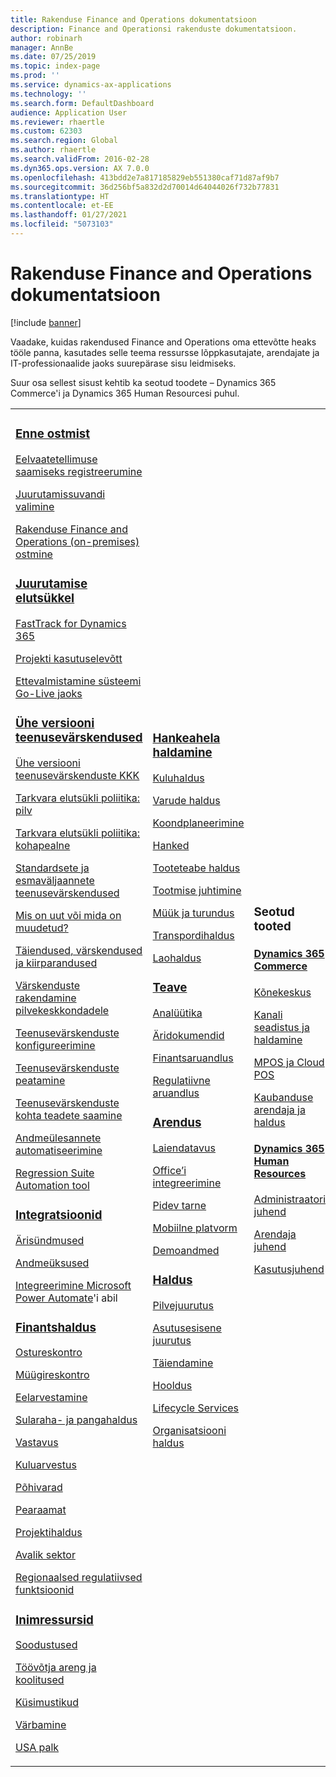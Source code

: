 ```yaml
---
title: Rakenduse Finance and Operations dokumentatsioon
description: Finance and Operationsi rakenduste dokumentatsioon.
author: robinarh
manager: AnnBe
ms.date: 07/25/2019
ms.topic: index-page
ms.prod: ''
ms.service: dynamics-ax-applications
ms.technology: ''
ms.search.form: DefaultDashboard
audience: Application User
ms.reviewer: rhaertle
ms.custom: 62303
ms.search.region: Global
ms.author: rhaertle
ms.search.validFrom: 2016-02-28
ms.dyn365.ops.version: AX 7.0.0
ms.openlocfilehash: 413bdd2e7a817185829eb551380caf71d87af9b7
ms.sourcegitcommit: 36d256bf5a832d2d70014d64044026f732b77831
ms.translationtype: HT
ms.contentlocale: et-EE
ms.lasthandoff: 01/27/2021
ms.locfileid: "5073103"
---
```

# <a name="finance-and-operations-application-documentation"></a>Rakenduse Finance and Operations dokumentatsioon

[!include [banner](includes/banner.md)]

Vaadake, kuidas rakendused Finance and Operations oma ettevõtte heaks tööle panna, kasutades selle teema ressursse lõppkasutajate, arendajate ja IT-professionaalide jaoks suurepärase sisu leidmiseks. 

Suur osa sellest sisust kehtib ka seotud toodete – Dynamics 365 Commerce'i ja Dynamics 365 Human Resourcesi puhul. 

<table>
<colgroup>
<col width="33%" />
<col width="33%" />
<col width="33%" />
</colgroup>
<tbody>
<tr class="odd">
<td>
<h3><a href="get-started/before-you-buy.md">Enne ostmist</a></h3>
<p><a href="../dev-itpro/dev-tools/sign-up-preview-subscription.md">Eelvaatetellimuse saamiseks registreerumine</a></p>
 <p><a href="../dev-itpro/deployment/choose-deployment-type.md">Juurutamissuvandi valimine</a></p>
 <p><a href="get-started/purchase-on-premises.md">Rakenduse Finance and Operations (on-premises) ostmine</a></p>

<h3><a href="imp-lifecycle/implementation-lifecycle.md">Juurutamise elutsükkel</a></h3>
<p><a href="get-started/fasttrack-dynamics-365-overview.md">FastTrack for Dynamics 365</a></p>
<p><a href="imp-lifecycle/onboard.md">Projekti kasutuselevõtt</a></p>
<p><a href="imp-lifecycle/prepare-go-live.md">Ettevalmistamine süsteemi Go-Live jaoks</a></p>

<h3><a href="../dev-itpro/lifecycle-services/oneversion-overview.md">Ühe versiooni teenusevärskendused</a></h3>
<p><a href="get-started/one-version.md">Ühe versiooni teenusevärskenduste KKK</a></p>
<p><a href="../dev-itpro/migration-upgrade/versions-update-policy.md">Tarkvara elutsükli poliitika: pilv</a></p>
<p><a href="../dev-itpro/migration-upgrade/on-prem-version-update-policy.md">Tarkvara elutsükli poliitika: kohapealne</a></p>
<p><a href="get-started/public-preview-releases.md">Standardsete ja esmaväljaannete teenusevärskendused</a></p>
<p><a href="get-started/whats-new-changed.md">Mis on uut või mida on muudetud?</a></p>
<p><a href="../dev-itpro/migration-upgrade/upgrade-home-page.md">Täiendused, värskendused ja kiirparandused</a></p>
<p><a href="../dev-itpro/deployment/apply-deployable-package-system.md">Värskenduste rakendamine pilvekeskkondadele</a></p>
<p><a href="../dev-itpro/lifecycle-services/configure-service-updates.md">Teenusevärskenduste konfigureerimine</a></p>
<p><a href="../dev-itpro/lifecycle-services/pause-service-updates.md">Teenusevärskenduste peatamine</a></p>
<p><a href="../dev-itpro/lifecycle-services/notifications-service-updates.md">Teenusevärskenduste kohta teadete saamine</a></p>
<p><a href="../dev-itpro/data-entities/data-task-automation.md">Andmeülesannete automatiseerimine</a></p>
<p><a href="../dev-itpro/lifecycle-services/using-task-guides-and-bpm-to-create-user-acceptance-tests.md">Regression Suite Automation tool</a></p>

<h3><a href="../dev-itpro/data-entities/integration-overview.md">Integratsioonid</a></h3>
<p><a href="../dev-itpro/business-events/home-page.md">Ärisündmused</a></p>
<p><a href="../dev-itpro/data-entities/data-entities.md">Andmeüksused</a></p>
<p><a href="../dev-itpro/data-entities/fin-ops-connector.md">Integreerimine Microsoft Power Automate</a>'i abil</p>

<h3><a href="../../finance/index.md">Finantshaldus</a></h3>
<p><a href="../../finance/accounts-payable/accounts-payable.md">Ostureskontro</a></p>
<p><a href="../../finance/accounts-receivable/accounts-receivable.md">Müügireskontro</a></p>
<p><a href="../../finance/budgeting/budgeting-overview.md">Eelarvestamine</a></p>
<p><a href="../../finance/cash-bank-management/cash-bank-management.md">Sularaha- ja pangahaldus</a></p>
<p><a href="../../finance/general-ledger/audit-policy-rules.md">Vastavus</a></p>
<p><a href="../../finance/cost-accounting/cost-accounting-home-page.md">Kuluarvestus</a></p>
<p><a href="../../finance/fixed-assets/fixed-assets.md">Põhivarad</a></p>
<p><a href="../../finance/general-ledger/general-ledger.md">Pearaamat</a></p>
<p><a href="../../finance/project-management/overview-project-management-accounting.md">Projektihaldus</a></p>
<p><a href="../../finance/public-sector/public-sector-functionality.md">Avalik sektor</a></p>
<p><a href="../dev-itpro/lcs-solutions/country-region.md">Regionaalsed regulatiivsed funktsioonid</a></p>

<h3><a href="hr/hr-landing-page.md">Inimressursid</a></h3>
<p><a href="../../human-resources/hr-benefits-manage-program.md">Soodustused</a></p>
<p><a href="../../human-resources/hr-develop-performance-management-overview.md">Töövõtja areng ja koolitused</a></p>
<p><a href="../../human-resources/hr-learning-questionnaires.md">Küsimustikud</a></p>
<p><a href="hr/manage-recruiting-process.md">Värbamine</a></p>
<p><a href="hr/localizations/noam-usa-payroll.md">USA palk</a></p>

</td>
<td>
<h3><a href="../../supply-chain/index.md">Hankeahela haldamine</a></h3>
<p><a href="../../supply-chain/cost-management/costing-sheets.md">Kuluhaldus</a></p>
<p><a href="../../supply-chain/inventory/inventory-home-page.md">Varude haldus</a></p>
<p><a href="../../supply-chain/master-planning/master-plans.md">Koondplaneerimine</a></p>
<p><a href="../../supply-chain/procurement/procurement-sourcing-overview.md">Hanked</a></p>
<p><a href="../../supply-chain/pim/product-information.md">Tooteteabe haldus</a></p>
<p><a href="../../supply-chain/production-control/production-process-overview.md">Tootmise juhtimine</a></p>
<p><a href="../../supply-chain/sales-marketing/overview-sales-marketing.md">Müük ja turundus</a></p>
<p><a href="../../supply-chain/transportation/transportation-management-overview.md">Transpordihaldus</a></p>
<p><a href="../../supply-chain/warehousing/warehouse-configuration.md">Laohaldus</a></p>


<h3><a href="../dev-itpro/analytics/bi-reporting-home-page.md">Teave</a></h3>
<p><a href="../dev-itpro/analytics/analytics.md">Analüütika</a></p>
 <p><a href="../dev-itpro/analytics/document-reporting-services.md">Äridokumendid</a></p>
<p><a href="../dev-itpro/analytics/financial-reporting-intro.md">Finantsaruandlus</a></p>
<p><a href="../dev-itpro/analytics/general-electronic-reporting.md">Regulatiivne aruandlus</a></p>



<h3><a href="../dev-itpro/dev-tools/developer-home-page.md">Arendus</h3>
<p><a href="../dev-itpro/extensibility/extensibility-home-page.md">Laiendatavus</a></p>
<p><a href="../dev-itpro/office-integration/office-integration.md">Office’i integreerimine</a></p>
<p><a href="../dev-itpro/dev-tools/continuous-delivery-home-page.md">Pidev tarne</a></p>
<p><a href="../dev-itpro/mobile-apps/platform/mobile-platform-home-page.md">Mobiilne platvorm</a></p>
<p><a href="get-started/demo-data.md">Demoandmed</a></p>

<h3><a href="../dev-itpro/sysadmin/system-administration-home-page.md">Haldus</h3>
<p><a href="../dev-itpro/deployment/cloud-deployment-overview.md">Pilvejuurutus</a></p>
<p><a href="../dev-itpro/deployment/on-premises-deployment-landing-page.md">Asutusesisene juurutus</a></p>
<p><a href="../dev-itpro/migration-upgrade/upgrade-home-page.md">Täiendamine</a></p>
<p><a href="../dev-itpro/dev-tools/continuous-delivery-home-page.md#servicing">Hooldus</a></p>
<p><a href="../dev-itpro/lifecycle-services/lcs.md">Lifecycle Services</a></p>
<p><a href="organization-administration/organization-administration-home-page.md">Organisatsiooni haldus</a></p>
</td>
<td>
<h3>Seotud tooted</h3>
<h4><a href="../../retail/index.md">Dynamics 365 Commerce</a></h4>
<p><a href="../../retail/call-center-functionality.md">Kõnekeskus</p>
<p><a href="../../retail/define-maintain-retail-channels.md">Kanali seadistus ja haldamine</p>
<p><a href="../../retail/retail-peripherals-overview.md">MPOS ja Cloud POS</p>
<p><a href="../../retail/dev-itpro/dev-retail-home-page.md">Kaubanduse arendaja ja haldus</p>

<h4><a href="../../human-resources/hr-welcome.md">Dynamics 365 Human Resources</a></h4>
<p><a href="../../human-resources/hr-admin-overview.md">Administraatori juhend</a></p>
<p><a href="../../human-resources/hr-developer-overview.md">Arendaja juhend</a></p>
<p><a href="../../human-resources/hr-hrpro-overview.md">Kasutusjuhend</a></p>


</td>
</tr>

</tbody>
</table>
